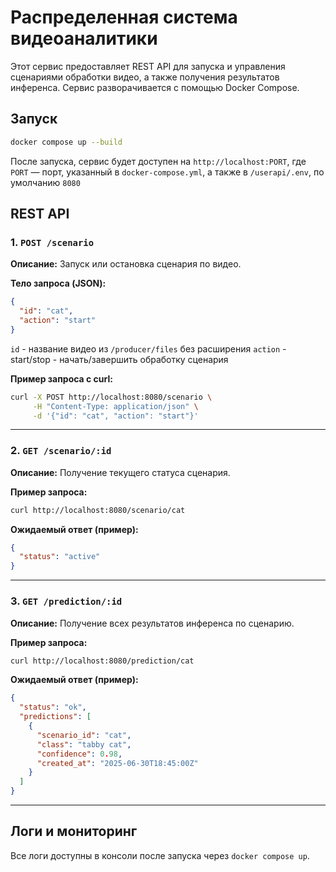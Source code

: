# Распределенная система видеоаналитики

Этот сервис предоставляет REST API для запуска и управления сценариями обработки видео, а также получения результатов инференса. Сервис разворачивается с помощью Docker Compose.

## Запуск

```bash
docker compose up --build
```

После запуска, сервис будет доступен на `http://localhost:PORT`, где `PORT` — порт, указанный в `docker-compose.yml`, а также в `/userapi/.env`, по умолчанию `8080`

## REST API

### 1. `POST /scenario`

**Описание:** Запуск или остановка сценария по видео.

**Тело запроса (JSON):**

```json
{
  "id": "cat",
  "action": "start"
}
```

`id` - название видео из `/producer/files` без расширения
`action` - start/stop - начать/завершить обработку сценария

**Пример запроса с curl:**

```bash
curl -X POST http://localhost:8080/scenario \
     -H "Content-Type: application/json" \
     -d '{"id": "cat", "action": "start"}'
```

---

### 2. `GET /scenario/:id`

**Описание:** Получение текущего статуса сценария.

**Пример запроса:**

```bash
curl http://localhost:8080/scenario/cat
```

**Ожидаемый ответ (пример):**

```json
{
  "status": "active"
}
```

---

### 3. `GET /prediction/:id`

**Описание:** Получение всех результатов инференса по сценарию.

**Пример запроса:**

```bash
curl http://localhost:8080/prediction/cat
```

**Ожидаемый ответ (пример):**

```json
{
  "status": "ok",
  "predictions": [
    {
      "scenario_id": "cat",
      "class": "tabby cat",
      "confidence": 0.98,
      "created_at": "2025-06-30T18:45:00Z"
    }
  ]
}
```

---

## Логи и мониторинг

Все логи доступны в консоли после запуска через `docker compose up`.
